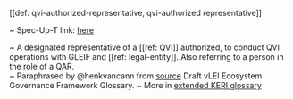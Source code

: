 [[def: qvi-authorized-representative, qvi-authorized representative]]

~ Spec-Up-T link: <a href='https://weboftrust.github.io/WOT-terms/docs/glossary/qvi-authorized-representative'>here</a>

~ A designated representative of a [[ref: QVI]] authorized, to conduct QVI operations with GLEIF and [[ref: legal-entity]]. Also referring to a person in the role of a QAR.  
~ Paraphrased by @henkvancann from [source](https://www.gleif.org/vlei/introducing-the-vlei-ecosystem-governance-framework/2022-02-07_verifiable-lei-vlei-ecosystem-governance-framework-glossary-draft-publication_v0.9-draft.pdf) Draft vLEI Ecosystem Governance Framework Glossary.
~ More in <a href="https://weboftrust.github.io/WOT-terms/docs/glossary/qvi-authorized-representative">extended KERI glossary</a>
